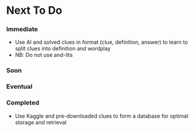 # Next To Do

### Immediate

- Use AI and solved clues in format (clue, definition, answer) to learn to split clues into definition and wordplay
- NB: Do not use and-lits

### Soon


### Eventual

### Completed

- Use Kaggle and pre-downloaded clues to form a database for optimal storage and retrieval